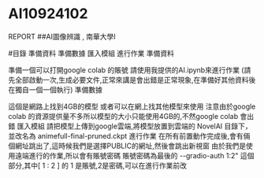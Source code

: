 # AI10924102
REPORT 
##AI圖像辨識 , 南華大學I

#目錄
準備資料
準備數據
匯入模組
進行作業
準備資料

準備一個可以打開google colab 的賬號
請使用我提供的AI.ipynb來進行作業
(請先全部啟動一次,生成必要文件,正常來講是會出錯是正常現象,在準備好其他資料後在獨自一個一個執行)
準備數據


這個是網路上找到4GB的模型
或者可以在網上找其他模型來使用
注意由於google colab 的資源提供量不多所以模型的大小只能使用4GB的,不然google colab 會出錯
匯入模組
請把模型上傳到google雲端,將模型放置到雲端的 NovelAI 目錄下，並改名為 animefull-final-pruned.ckpt
進行作業
在所有前置動作完成後,會有倆個網址跳出了,這時候我們是選擇PUBLIC的網址,然後會跳出新視窗
由於我們是使用遠端進行的作業,所以會有賬號密碼
賬號密碼為最後的 --gradio-auth 1:2" 這個部分,其中[ 1 : 2 ] 的 1 是賬號,2是密碼,可以在進行作業前改
